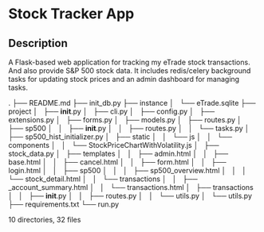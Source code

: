 # Stock Tracker App

## Description
A Flask-based web application for tracking my eTrade stock transactions. And also provide S&P 500 stock data. It includes redis/celery background tasks for updating stock prices and an admin dashboard for managing tasks.

.
├── README.md
├── init_db.py
├── instance
│   └── eTrade.sqlite
├── project
│   ├── __init__.py
│   ├── cli.py
│   ├── config.py
│   ├── extensions.py
│   ├── forms.py
│   ├── models.py
│   ├── routes.py
│   ├── sp500
│   │   ├── __init__.py
│   │   ├── routes.py
│   │   └── tasks.py
│   ├── sp500_hist_initializer.py
│   ├── static
│   │   └── js
│   │       └── components
│   │           └── StockPriceChartWithVolatility.js
│   ├── stock_data.py
│   ├── templates
│   │   ├── admin.html
│   │   ├── base.html
│   │   ├── cancel.html
│   │   ├── form.html
│   │   ├── login.html
│   │   ├── sp500
│   │   │   ├── sp500_overview.html
│   │   │   └── stock_detail.html
│   │   └── transactions
│   │       ├── _account_summary.html
│   │       └── transactions.html
│   ├── transactions
│   │   ├── __init__.py
│   │   ├── routes.py
│   │   └── utils.py
│   └── utils.py
├── requirements.txt
└── run.py

10 directories, 32 files
